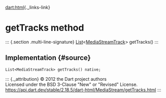 [dart:html](../../dart-html/dart-html-library){._links-link}

getTracks method
================

::: {.section .multi-line-signature}
[List](../../dart-core/list-class)\<[MediaStreamTrack](../mediastreamtrack-class)\>
getTracks()
:::

Implementation {#source}
--------------

``` {.language-dart data-language="dart"}
List<MediaStreamTrack> getTracks() native;
```

::: {._attribution}
© 2012 the Dart project authors\
Licensed under the BSD 3-Clause \"New\" or \"Revised\" License.\
<https://api.dart.dev/stable/2.18.5/dart-html/MediaStream/getTracks.html>
:::

